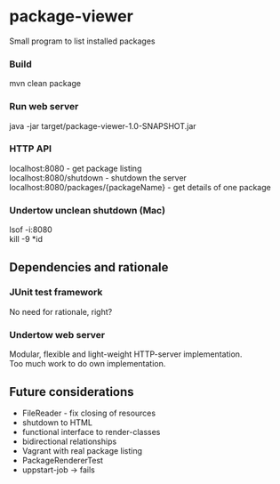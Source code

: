 # package-viewer
Small program to list installed packages

### Build
mvn clean package

### Run web server
java -jar target/package-viewer-1.0-SNAPSHOT.jar

### HTTP API
localhost:8080 - get package listing  
localhost:8080/shutdown - shutdown the server  
localhost:8080/packages/{packageName} - get details of one package

### Undertow unclean shutdown (Mac)
lsof -i:8080  
kill -9 *id

## Dependencies and rationale

### JUnit test framework
No need for rationale, right?

### Undertow web server
Modular, flexible and light-weight HTTP-server implementation.  
Too much work to do own implementation.

## Future considerations
* FileReader - fix closing of resources
* shutdown to HTML
* functional interface to render-classes
* bidirectional relationships
* Vagrant with real package listing
* PackageRendererTest
* uppstart-job -> fails